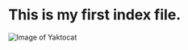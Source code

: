 # This is my first index file.
![Image of Yaktocat](https://octodex.github.com/images/yaktocat.png)

